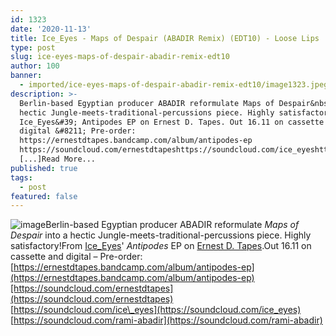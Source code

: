 ```yaml
---
id: 1323
date: '2020-11-13'
title: Ice_Eyes - Maps of Despair (ABADIR Remix) (EDT10) - Loose Lips
type: post
slug: ice-eyes-maps-of-despair-abadir-remix-edt10
author: 100
banner:
  - imported/ice-eyes-maps-of-despair-abadir-remix-edt10/image1323.jpeg
description: >-
  Berlin-based Egyptian producer ABADIR reformulate Maps of Despair&nbsp;into a
  hectic Jungle-meets-traditional-percussions piece. Highly satisfactory! From
  Ice_Eyes&#39; Antipodes EP on Ernest D. Tapes. Out 16.11 on cassette and
  digital &#8211; Pre-order:
  https://ernestdtapes.bandcamp.com/album/antipodes-ep
  https://soundcloud.com/ernestdtapeshttps://soundcloud.com/ice_eyeshttps://soundcloud.com/rami-abadir
  [...]Read More...
published: true
tags:
  - post
featured: false
---
```

![image](../imported/ice-eyes-maps-of-despair-abadir-remix-edt10/image1323.jpeg)Berlin-based Egyptian producer ABADIR reformulate _Maps of Despair_ into a hectic Jungle-meets-traditional-percussions piece. Highly satisfactory!From [Ice\_Eyes](https://www.discogs.com/artist/3197874-Ice_eyes)' _Antipodes_ EP on [Ernest D. Tapes](https://ernestdtapes.bandcamp.com/).Out 16.11 on cassette and digital – Pre-order: [https://ernestdtapes.bandcamp.com/album/antipodes-ep](https://ernestdtapes.bandcamp.com/album/antipodes-ep)[https://soundcloud.com/ernestdtapes](https://soundcloud.com/ernestdtapes)  
[https://soundcloud.com/ice\_eyes](https://soundcloud.com/ice_eyes)  
[https://soundcloud.com/rami-abadir](https://soundcloud.com/rami-abadir)